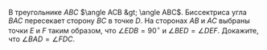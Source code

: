 В треугольнике $ABC$ $\angle ACB &gt; \angle ABC$. Биссектриса угла $BAC$ пересекает сторону $BC$ в точке $D$. На сторонах $AB$ и $AC$ выбраны точки $E$ и $F$ таким образом, что $\angle EDB = 90^\circ$ и $\angle BED = \angle DEF$. Докажите, что $\angle BAD = \angle FDC$.